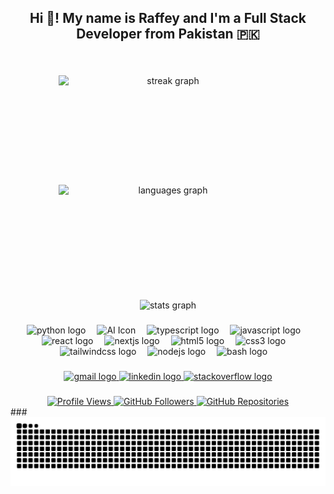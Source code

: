 <h2 align="center">Hi 👋! My name is Raffey and I'm a Full Stack Developer from Pakistan 🇵🇰</h2>

###

<br clear="both">

<div align="center">
  <p align="center" style="display: flex; justify-content: center; flex-wrap: wrap; gap: 5px;">
    <img src="https://streak-stats.demolab.com?user=MuhammadRaffey&locale=en&mode=daily&theme=dracula&hide_border=false&border_radius=5" height="170" width="350" alt="streak graph" />
    <img src="https://github-readme-stats.vercel.app/api/top-langs?username=MuhammadRaffey&locale=en&hide_title=false&layout=compact&card_width=350&langs_count=5&theme=dracula&hide_border=false" height="170" width="350" alt="languages graph" />
  </p>
  <img src="https://github-readme-stats.vercel.app/api?username=MuhammadRaffey&hide_title=false&hide_rank=false&show_icons=true&include_all_commits=true&count_private=true&disable_animations=false&theme=dracula&locale=en&hide_border=false" height="170" width="350" alt="stats graph" />
</div>

###

<div align="center">
  <img src="https://cdn.jsdelivr.net/gh/devicons/devicon/icons/python/python-original.svg" height="31" alt="python logo" />
  <img width="10" />
  <img src="https://cdn-icons-png.flaticon.com/512/5278/5278402.png" height="31" alt="AI Icon" />
  <img width="10" />
  <img src="https://cdn.jsdelivr.net/gh/devicons/devicon/icons/typescript/typescript-original.svg" height="31" alt="typescript logo" />
  <img width="10" />
  <img src="https://cdn.jsdelivr.net/gh/devicons/devicon/icons/javascript/javascript-original.svg" height="31" alt="javascript logo" />
  <img width="10" />
  <img src="https://cdn.jsdelivr.net/gh/devicons/devicon/icons/react/react-original.svg" height="31" alt="react logo" />
  <img width="10" />
  <img src="https://cdn.jsdelivr.net/gh/devicons/devicon/icons/nextjs/nextjs-original.svg" height="31" alt="nextjs logo" />
  <img width="10" />
  <img src="https://cdn.jsdelivr.net/gh/devicons/devicon/icons/html5/html5-original.svg" height="31" alt="html5 logo" />
  <img width="10" />
  <img src="https://cdn.jsdelivr.net/gh/devicons/devicon/icons/css3/css3-original.svg" height="31" alt="css3 logo" />
  <img width="10" />
  <img src="https://cdn.simpleicons.org/tailwindcss/06B6D4" height="31" alt="tailwindcss logo" />
  <img width="10" />
  <img src="https://cdn.simpleicons.org/nodedotjs/339933" height="31" alt="nodejs logo" />
  <img width="10" />
  <img src="https://cdn.simpleicons.org/gnubash/4EAA25" height="31" alt="bash logo" />
  <img width="10" />
</div>

###

<div align="center">
  <a href="mailto:muhammadraffey26@gmail.com" target="_blank">
    <img src="https://img.shields.io/static/v1?message=Gmail&logo=gmail&label=&color=D14836&logoColor=white&labelColor=&style=for-the-badge" height="31" alt="gmail logo" />
  </a>
  <a href="https://www.linkedin.com/in/muhammadraffey/" target="_blank">
    <img src="https://img.shields.io/static/v1?message=LinkedIn&logo=linkedin&label=&color=0077B5&logoColor=white&labelColor=&style=for-the-badge" height="31" alt="linkedin logo" />
  </a>
  <a href="https://stackoverflow.com/users/15295176/muhammad-raffey" target="_blank">
    <img src="https://img.shields.io/static/v1?message=Stackoverflow&logo=stackoverflow&label=&color=FE7A16&logoColor=white&labelColor=&style=for-the-badge" height="31" alt="stackoverflow logo" />
  </a>
</div>

###

<div align="center">
  <a href="https://komarev.com/ghpvc/?username=MuhammadRaffey&color=blue&style=flat" target="_blank">
    <img src="https://komarev.com/ghpvc/?username=MuhammadRaffey&color=blue&style=flat" alt="Profile Views" />
  </a>
  <a href="https://github.com/MuhammadRaffey" target="_blank">
    <img src="https://img.shields.io/github/followers/MuhammadRaffey?style=flat&logo=github&label=Followers" alt="GitHub Followers" />
  </a>
  <a href="https://github.com/MuhammadRaffey?tab=repositories" target="_blank">
    <img src="https://img.shields.io/badge/Repositories-77-181717?style=flat&logo=github" alt="GitHub Repositories" />
  </a>
</div>
###
<div align="center">
  <img src="https://github.com/MuhammadRaffey/MuhammadRaffey/blob/output/github-snake-dark.svg" alt="snake gif" />
</div>
